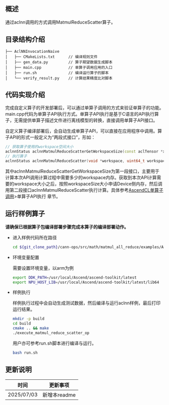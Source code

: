 ## 概述

通过aclnn调用的方式调用MatmulReduceScatter算子。

## 目录结构介绍

```
├── AclNNInvocationNaive
│   ├── CMakeLists.txt      // 编译规则文件
│   ├── gen_data.py         // 算子期望数据生成脚本
│   ├── main.cpp            // 单算子调用应用的入口
│   ├── run.sh              // 编译运行算子的脚本
│   └── verify_result.py    // 计算结果精度比对脚本
```

## 代码实现介绍

完成自定义算子的开发部署后，可以通过单算子调用的方式来验证单算子的功能。main.cpp代码为单算子API执行方式。单算子API执行是基于C语言的API执行算子，无需提供单算子描述文件进行离线模型的转换，直接调用单算子API接口。

自定义算子编译部署后，会自动生成单算子API，可以直接在应用程序中调用。算子API的形式一般定义为“两段式接口”，形如：

```cpp
// 获取算子使用的workspace空间大小
aclnnStatus aclnnMatmulReduceScatterGetWorkspaceSize(const aclTensor *x1, const aclTensor *x2, const aclTensor *biasOptional, char *group, char *reduceOpOptional, bool isTransA, bool isTransB, int64_t commTurn, const aclTensor *out, uint64_t *workspaceSize, aclOpExecutor **executor);
// 执行算子
aclnnStatus aclnnMatmulReduceScatter(void *workspace, uint64_t workspaceSize, aclOpExecutor *executor, aclrtStream stream);
```

其中aclnnMatmulReduceScatterGetWorkspaceSize为第一段接口，主要用于计算本次API调用计算过程中需要多少的workspace内存。获取到本次API计算需要的workspace大小之后，按照workspaceSize大小申请Device侧内存，然后调用第二段接口aclnnMatmulReduceScatter执行计算。具体参考[AscendCL单算子调用](https://hiascend.com/document/redirect/CannCommunityAscendCInVorkSingleOp)>单算子API执行 章节。

## 运行样例算子
  **请确保已根据算子包编译部署步骤完成本算子的编译部署动作。**
  
  - 进入样例代码所在路径
  
    ```bash
    cd ${git_clone_path}/cann-ops/src/math/matmul_all_reduce/examples/AclNNInvocationNaive
    ```
  
  - 环境变量配置
    
    需要设置环境变量，以arm为例
    
    ```bash
    export DDK_PATH=/usr/local/Ascend/ascend-toolkit/latest
    export NPU_HOST_LIB=/usr/local/Ascend/ascend-toolkit/latest/lib64
    ```
  - 样例执行
    
    样例执行过程中会自动生成测试数据，然后编译与运行aclnn样例，最后打印运行结果。
    
    ```bash
    mkdir -p build
    cd build
    cmake .. && make
    ./execute_matmul_reduce_scatter_op
    ```
    
    用户亦可参考run.sh脚本进行编译与运行。
    
    ```bash
    bash run.sh
    ```

## 更新说明

| 时间       | 更新事项     |
| ---------- | ------------ |
| 2025/07/03 | 新增本readme |
